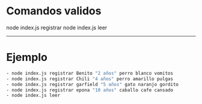 # Comandos validos
node index.js registrar <nombre> <edad> <animal> <color> <enfermedad>
node index.js leer

---

# Ejemplo
```bash
- node index.js registrar Benito "2 años" perro blanco vomitos
- node index.js registrar Chili "4 años" perro amarillo pulgas
- node index.js registrar garfield "5 años" gato naranjo gordito
- node index.js registrar epona "10 años" caballo cafe cansado
- node index.js leer
```